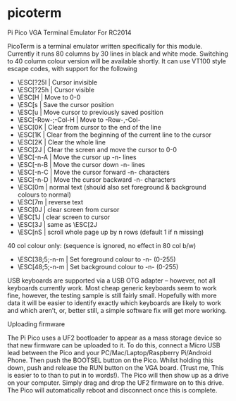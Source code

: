 # picoterm
Pi Pico VGA Terminal Emulator For RC2014

PicoTerm is a terminal emulator written specifically for this module. Currently it runs 80 columns by 30 lines in black and white mode. Switching to 40 column colour version will be available shortly. It can use VT100 style escape codes, with support for the following

- \ESC[?25l | Cursor invisible
- \ESC[?25h | Cursor visible
- \ESC[H | Move to 0-0
- \ESC[s | Save the cursor position
- \ESC[u | Move cursor to previously saved position
- \ESC[-Row-;-Col-H | Move to -Row-,-Col-
- \ESC[0K | Clear from cursor to the end of the line
- \ESC[1K | Clear from the beginning of the current line to the cursor
- \ESC[2K | Clear the whole line
- \ESC[2J | Clear the screen and move the cursor to 0-0
- \ESC[-n-A | Move the cursor up -n- lines
- \ESC[-n-B | Move the cursor down -n- lines
- \ESC[-n-C | Move the cursor forward -n- characters
- \ESC[-n-D | Move the cursor backward -n- characters
- \ESC[0m | normal text (should also set foreground & background colours to normal)
- \ESC[7m | reverse text
- \ESC[0J | clear screen from cursor
- \ESC[1J | clear screen to cursor
- \ESC[3J | same as \ESC[2J
- \ESC[nS | scroll whole page up by n rows (default 1 if n missing)

40 col colour only: (sequence is ignored, no effect in 80 col b/w)

- \ESC[38;5;-n-m | Set foreground colour to -n- (0-255)
- \ESC[48;5;-n-m | Set background colour to -n- (0-255)

USB keyboards are supported via a USB OTG adapter – however, not all keyboards currently work. Most cheap generic keyboards seem to work fine, however, the testing sample is still fairly small. Hopefully with more data it will be easier to identify exactly which keyboards are likely to work and which aren’t, or, better still, a simple software fix will get more working.

Uploading firmware

The Pi Pico uses a UF2 bootloader to appear as a mass storage device so that new firmware can be uploaded to it.  To do this, connect a Micro USB lead between the Pico and your PC/Mac/Laptop/Raspberry Pi/Android Phone.  Then push the BOOTSEL button on the Pico. Whilst holding this down, push and release the RUN button on the VGA board.  (Trust me, This is easier to to than to put in to words!). The Pico will then show up as a drive on your computer.  Simply drag and drop the UF2 firmware on to this drive.  The Pico will automatically reboot and disconnect once this is complete.
